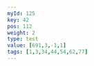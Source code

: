 ```yaml
---
myId: 125
key: 42
pos: 112
weight: 2
type: test
value: [691,3,-1,1]
tags: [1,3,34,44,54,62,77]
---
```

